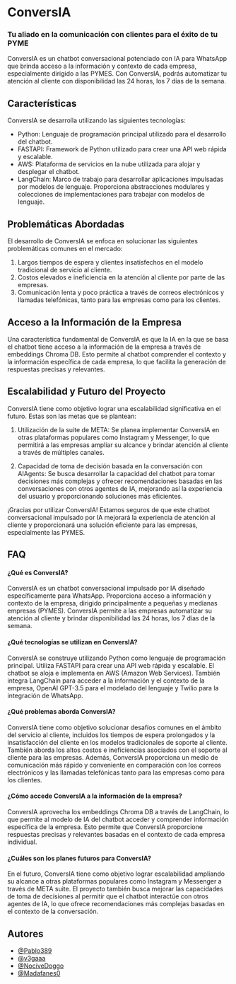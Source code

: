 # ConversIA
### Tu aliado en la comunicación con clientes para el éxito de tu PYME

ConversIA es un chatbot conversacional potenciado con IA para WhatsApp que brinda acceso a la información y contexto de cada empresa, especialmente dirigido a las PYMES. Con ConversIA, podrás automatizar tu atención al cliente con disponibilidad las 24 horas, los 7 días de la semana.

## Características

ConversIA se desarrolla utilizando las siguientes tecnologías:

- Python: Lenguaje de programación principal utilizado para el desarrollo del chatbot.
- FASTAPI: Framework de Python utilizado para crear una API web rápida y escalable.
- AWS: Plataforma de servicios en la nube utilizada para alojar y desplegar el chatbot.
- LangChain: Marco de trabajo para desarrollar aplicaciones impulsadas por modelos de lenguaje. Proporciona abstracciones modulares y colecciones de implementaciones para trabajar con modelos de lenguaje.

## Problemáticas Abordadas

El desarrollo de ConversIA se enfoca en solucionar las siguientes problemáticas comunes en el mercado:

1. Largos tiempos de espera y clientes insatisfechos en el modelo tradicional de servicio al cliente.
2. Costos elevados e ineficiencia en la atención al cliente por parte de las empresas.
3. Comunicación lenta y poco práctica a través de correos electrónicos y llamadas telefónicas, tanto para las empresas como para los clientes.

## Acceso a la Información de la Empresa

Una característica fundamental de ConversIA es que la IA en la que se basa el chatbot tiene acceso a la información de la empresa a través de embeddings Chroma DB. Esto permite al chatbot comprender el contexto y la información específica de cada empresa, lo que facilita la generación de respuestas precisas y relevantes.

## Escalabilidad y Futuro del Proyecto

ConversIA tiene como objetivo lograr una escalabilidad significativa en el futuro. Estas son las metas que se plantean:

1. Utilización de la suite de META: Se planea implementar ConversIA en otras plataformas populares como Instagram y Messenger, lo que permitirá a las empresas ampliar su alcance y brindar atención al cliente a través de múltiples canales.

2. Capacidad de toma de decisión basada en la conversación con AIAgents: Se busca desarrollar la capacidad del chatbot para tomar decisiones más complejas y ofrecer recomendaciones basadas en las conversaciones con otros agentes de IA, mejorando así la experiencia del usuario y proporcionando soluciones más eficientes.

¡Gracias por utilizar ConversIA! Estamos seguros de que este chatbot conversacional impulsado por IA mejorará la experiencia de atención al cliente y proporcionará una solución eficiente para las empresas, especialmente las PYMES.
## FAQ

#### ¿Qué es ConversIA?
ConversIA es un chatbot conversacional impulsado por IA diseñado específicamente para WhatsApp. Proporciona acceso a información y contexto de la empresa, dirigido principalmente a pequeñas y medianas empresas (PYMES). ConversIA permite a las empresas automatizar su atención al cliente y brindar disponibilidad las 24 horas, los 7 días de la semana.

#### ¿Qué tecnologías se utilizan en ConversIA?
ConversIA se construye utilizando Python como lenguaje de programación principal. Utiliza FASTAPI para crear una API web rápida y escalable. El chatbot se aloja e implementa en AWS (Amazon Web Services). También integra LangChain para acceder a la información y el contexto de la empresa, OpenAI GPT-3.5 para el modelado del lenguaje y Twilio para la integración de WhatsApp.

#### ¿Qué problemas aborda ConversIA?
ConversIA tiene como objetivo solucionar desafíos comunes en el ámbito del servicio al cliente, incluidos los tiempos de espera prolongados y la insatisfacción del cliente en los modelos tradicionales de soporte al cliente. También aborda los altos costos e ineficiencias asociados con el soporte al cliente para las empresas. Además, ConversIA proporciona un medio de comunicación más rápido y conveniente en comparación con los correos electrónicos y las llamadas telefónicas tanto para las empresas como para los clientes.

#### ¿Cómo accede ConversIA a la información de la empresa?
ConversIA aprovecha los embeddings Chroma DB a través de LangChain, lo que permite al modelo de IA del chatbot acceder y comprender información específica de la empresa. Esto permite que ConversIA proporcione respuestas precisas y relevantes basadas en el contexto de cada empresa individual.

#### ¿Cuáles son los planes futuros para ConversIA?
En el futuro, ConversIA tiene como objetivo lograr escalabilidad ampliando su alcance a otras plataformas populares como Instagram y Messenger a través de META suite. El proyecto también busca mejorar las capacidades de toma de decisiones al permitir que el chatbot interactúe con otros agentes de IA, lo que ofrece recomendaciones más complejas basadas en el contexto de la conversación.


## Autores

- [@Pablo389](https://www.github.com/pablo389)
- [@v3gaaa](https://www.github.com/v3gaaa)
- [@NociveDoggo](https://www.github.com/NociveDoggo)
- [@Madafanes0](https://www.github.com/Madafanes0)
